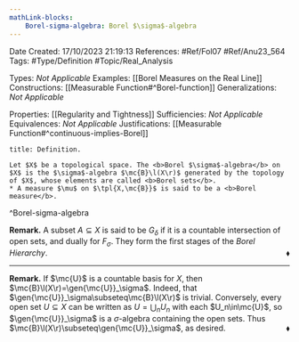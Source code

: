 ```yaml
---
mathLink-blocks:
    Borel-sigma-algebra: Borel $\sigma$-algebra
---
```


<div class="topSpace"></div>

Date Created: 17/10/2023 21:19:13
References: #Ref/Fol07 #Ref/Anu23_564
Tags: #Type/Definition #Topic/Real_Analysis

Types: <i>Not Applicable</i>
Examples: [[Borel Measures on the Real Line]]
Constructions: [[Measurable Function#^Borel-function]]
Generalizations: <i>Not Applicable</i>

Properties: [[Regularity and Tightness]]
Sufficiencies: <i>Not Applicable</i>
Equivalences: <i>Not Applicable</i>
Justifications: [[Measurable Function#^continuous-implies-Borel]]

``` ad-Definition
title: Definition.

Let $X$ be a topological space. The <b>Borel $\sigma$-algebra</b> on $X$ is the $\sigma$-algebra $\mc{B}\l(X\r)$ generated by the topology of $X$, whose elements are called <b>Borel sets</b>.
* A measure $\mu$ on $\tpl{X,\mc{B}}$ is said to be a <b>Borel measure</b>.

```
^Borel-sigma-algebra

<b>Remark.</b> A subset $A\subseteq X$ is said to be $G_\delta$ if it is a countable intersection of open sets, and dually for $F_\sigma$. They form the first stages of the <i>Borel Hierarchy</i>.<span style="float:right;">$\blacklozenge$</span>

---

<b>Remark.</b> If $\mc{U}$ is a countable basis for $X$, then $\mc{B}\l(X\r)=\gen{\mc{U}}_\sigma$. Indeed, that $\gen{\mc{U}}_\sigma\subseteq\mc{B}\l(X\r)$ is trivial. Conversely, every open set $U\subseteq X$ can be written as $U=\bigcup_nU_n$ with each $U_n\in\mc{U}$, so $\gen{\mc{U}}_\sigma$ is a $\sigma$-algebra containing the open sets. Thus $\mc{B}\l(X\r)\subseteq\gen{\mc{U}}_\sigma$, as desired.<span style="float:right;">$\blacklozenge$</span>
